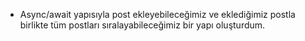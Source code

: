 - Async/await yapısıyla post ekleyebileceğimiz ve eklediğimiz postla birlikte tüm postları sıralayabileceğimiz bir yapı oluşturdum.
